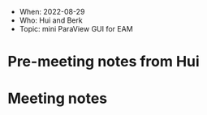 * When: 2022-08-29
* Who: Hui and Berk
* Topic: mini ParaView GUI for EAM

# Pre-meeting notes from Hui

# Meeting notes
